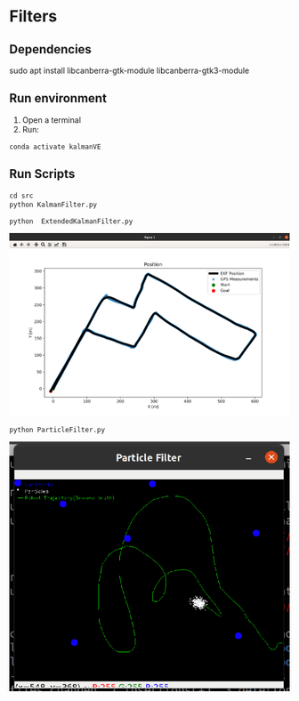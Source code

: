 # Filters 

## Dependencies
sudo apt install libcanberra-gtk-module libcanberra-gtk3-module


## Run environment 
1. Open a terminal 
2. Run:
``` 
conda activate kalmanVE
```

## Run Scripts
``` 
cd src
python KalmanFilter.py
```


```
python  ExtendedKalmanFilter.py
```

![fig](images/ExtendedKalmanFilter_window.png)



```
python ParticleFilter.py
```


![fig](images/ParticleFilter_window.png)